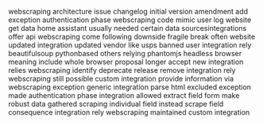 webscraping architecture issue changelog initial version amendment add exception authentication phase webscraping code mimic user log website get data home assistant usually needed certain data sourcesintegrations offer api webscraping come following downside fragile break often website updated integration updated vendor like usps banned user integration rely beautifulsoup pythonbased others relying phantomjs headless browser meaning include whole browser proposal longer accept new integration relies webscraping identify deprecate release remove integration rely webscraping still possible custom integration provide information via webscraping exception generic integration parse html excluded exception made authentication phase integration allowed extract field form make robust data gathered scraping individual field instead scrape field consequence integration rely webscraping maintained custom integration